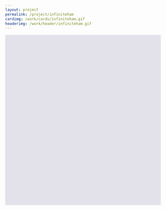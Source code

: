 ```yaml
---
layout: project
permalink: /project/infiniteham
cardimg: /work/cards/infiniteham.gif
headerimg: /work/header/infiniteham.gif
---
```



<div class='row12 post-header'></div>




<style>
.post-header {
	width: 100%;
  height:550px;
  background-size: cover;
  background-color: rgba(227, 226, 234, 1.000);
}
.post-header h2.fancy {
  max-width: none;
  position: absolute;
  top: 50%;
  margin-top: -60px;
}


</style>

